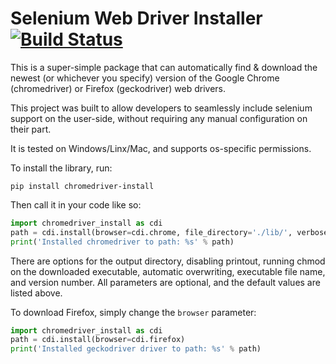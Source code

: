 # Selenium Web Driver Installer  [![Build Status](https://travis-ci.com/shadowmoose/chrome_driver.svg?branch=master)](https://travis-ci.com/shadowmoose/chrome_driver)

This is a super-simple package that can automatically find & download the newest (or whichever you specify) version of 
the Google Chrome (chromedriver) or Firefox (geckodriver) web drivers.

This project was built to allow developers to seamlessly include selenium support on the user-side, without requiring any manual configuration on their part.

It is tested on Windows/Linx/Mac, and supports os-specific permissions.

To install the library, run:
```
pip install chromedriver-install
```


Then call it in your code like so:
```python
import chromedriver_install as cdi
path = cdi.install(browser=cdi.chrome, file_directory='./lib/', verbose=True, chmod=True, overwrite=False, version=None, filename=None, return_info=False)
print('Installed chromedriver to path: %s' % path)
```

There are options for the output directory, disabling printout, running chmod on the downloaded executable, 
automatic overwriting, executable file name, and version number. 
All parameters are optional, and the default values are listed above.

To download Firefox, simply change the `browser` parameter:
```python
import chromedriver_install as cdi
path = cdi.install(browser=cdi.firefox)
print('Installed geckodriver driver to path: %s' % path)
```
